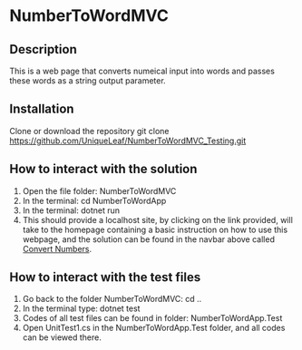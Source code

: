 # NumberToWordMVC
## Description
This is a web page that converts numeical input into words and passes these words as a string output parameter.
## Installation
Clone or download the repository
git clone https://github.com/UniqueLeaf/NumberToWordMVC_Testing.git
## How to interact with the solution
1. Open the file folder: NumberToWordMVC
2. In the terminal: cd NumberToWordApp
3. In the terminal: dotnet run
4. This should provide a localhost site, by clicking on the link provided, will take to the homepage containing a basic instruction on how to use this webpage, and the solution can be found in the navbar above called <u>Convert Numbers</u>.
## How to interact with the test files
1. Go back to the folder NumberToWordMVC: cd ..
2. In the terminal type: dotnet test
3. Codes of all test files can be found in folder: NumberToWordApp.Test
4. Open UnitTest1.cs in the NumberToWordApp.Test folder, and all codes can be viewed there.